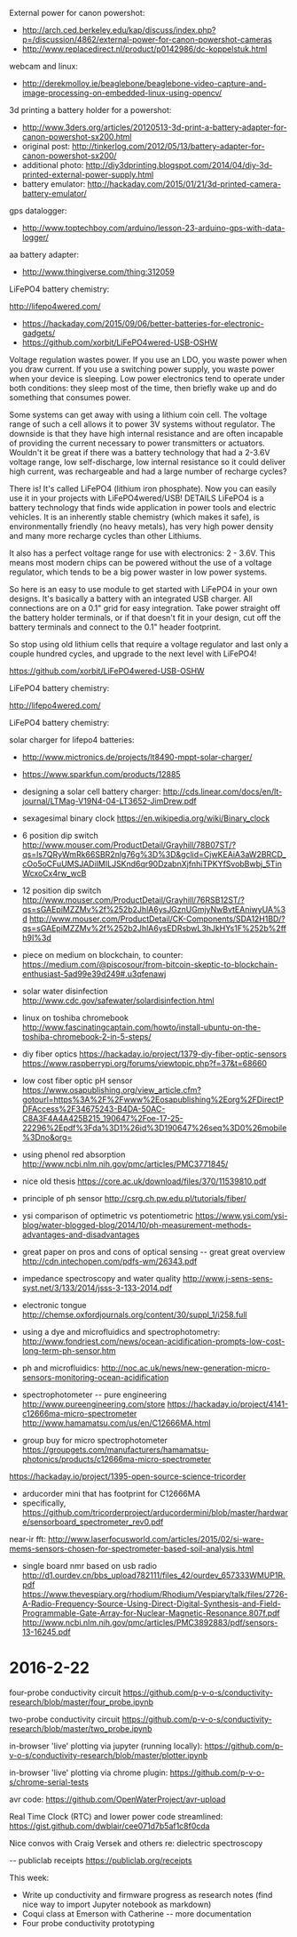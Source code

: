 External power for canon powershot:

- http://arch.ced.berkeley.edu/kap/discuss/index.php?p=/discussion/4862/external-power-for-canon-powershot-cameras
- http://www.replacedirect.nl/product/p0142986/dc-koppelstuk.html

webcam and linux:

- http://derekmolloy.ie/beaglebone/beaglebone-video-capture-and-image-processing-on-embedded-linux-using-opencv/

3d printing a battery holder for a powershot:

- http://www.3ders.org/articles/20120513-3d-print-a-battery-adapter-for-canon-powershot-sx200.html
- original post: http://tinkerlog.com/2012/05/13/battery-adapter-for-canon-powershot-sx200/
- additional photo: http://diy3dprinting.blogspot.com/2014/04/diy-3d-printed-external-power-supply.html
- battery emulator: http://hackaday.com/2015/01/21/3d-printed-camera-battery-emulator/

gps datalogger:

- http://www.toptechboy.com/arduino/lesson-23-arduino-gps-with-data-logger/

aa battery adapter:

- http://www.thingiverse.com/thing:312059

LiFePO4 battery chemistry:

http://lifepo4wered.com/


- https://hackaday.com/2015/09/06/better-batteries-for-electronic-gadgets/
- https://github.com/xorbit/LiFePO4wered-USB-OSHW

Voltage regulation wastes power. If you use an LDO, you waste power when you draw current. If you use a switching power supply, you waste power when your device is sleeping. Low power electronics tend to operate under both conditions: they sleep most of the time, then briefly wake up and do something that consumes power. 

Some systems can get away with using a lithium coin cell. The voltage range of such a cell allows it to power 3V systems without regulator. The downside is that they have high internal resistance and are often incapable of providing the current necessary to power transmitters or actuators. Wouldn't it be great if there was a battery technology that had a 2-3.6V voltage range, low self-discharge, low internal resistance so it could deliver high current, was rechargeable and had a large number of recharge cycles? 

There is! It's called LiFePO4 (lithium iron phosphate). Now you can easily use it in your projects with LiFePO4wered/USB!
DETAILS
LiFePO4 is a battery technology that finds wide application in power tools and electric vehicles. It is an inherently stable chemistry (which makes it safe), is environmentally friendly (no heavy metals), has very high power density and many more recharge cycles than other Lithiums.

It also has a perfect voltage range for use with electronics: 2 - 3.6V. This means most modern chips can be powered without the use of a voltage regulator, which tends to be a big power waster in low power systems.

So here is an easy to use module to get started with LiFePO4 in your own designs. It's basically a battery with an integrated USB charger. All connections are on a 0.1" grid for easy integration. Take power straight off the battery holder terminals, or if that doesn't fit in your design, cut off the battery terminals and connect to the 0.1" header footprint.

So stop using old lithium cells that require a voltage regulator and last only a couple hundred cycles, and upgrade to the next level with LiFePO4!

https://github.com/xorbit/LiFePO4wered-USB-OSHW


LiFePO4 battery chemistry:

http://lifepo4wered.com/

LiFePO4 battery chemistry:

solar charger for lifepo4 batteries:

- http://www.mictronics.de/projects/lt8490-mppt-solar-charger/

- https://www.sparkfun.com/products/12885

- designing a solar cell battery charger: 
http://cds.linear.com/docs/en/lt-journal/LTMag-V19N4-04-LT3652-JimDrew.pdf

- sexagesimal binary clock
https://en.wikipedia.org/wiki/Binary_clock

- 6 position dip switch
http://www.mouser.com/ProductDetail/Grayhill/78B07ST/?qs=ls7QRyWmRk66SBR2nlg76g%3D%3D&gclid=CjwKEAiA3aW2BRCD_cOo5oCFuUMSJADiIMILJSKnd6qr90DzabnXjfnhiTPKYfSvobBwbj_5TinWcxoCx4rw_wcB

- 12 position dip switch
http://www.mouser.com/ProductDetail/Grayhill/76RSB12ST/?qs=sGAEpiMZZMv%2f%252b2JhlA6ysJGznUGmjyNwBvtEAniwyUA%3d
http://www.mouser.com/ProductDetail/CK-Components/SDA12H1BD/?qs=sGAEpiMZZMv%2f%252b2JhlA6ysEDRsbwL3hJkHYs1F%252b%2ffh9I%3d

- piece on medium on blockchain, to counter:
https://medium.com/@piscosour/from-bitcoin-skeptic-to-blockchain-enthusiast-5ad99e39d249#.u3qfenawj

- solar water disinfection
http://www.cdc.gov/safewater/solardisinfection.html

- linux on toshiba chromebook
http://www.fascinatingcaptain.com/howto/install-ubuntu-on-the-toshiba-chromebook-2-in-5-steps/

- diy fiber optics
https://hackaday.io/project/1379-diy-fiber-optic-sensors
https://www.raspberrypi.org/forums/viewtopic.php?f=37&t=68660

- low cost fiber optic pH sensor
https://www.osapublishing.org/view_article.cfm?gotourl=https%3A%2F%2Fwww%2Eosapublishing%2Eorg%2FDirectPDFAccess%2F34675243-B4DA-50AC-C8A3F4A4A425B215_190647%2Foe-17-25-22296%2Epdf%3Fda%3D1%26id%3D190647%26seq%3D0%26mobile%3Dno&org=

- using phenol red absorption
http://www.ncbi.nlm.nih.gov/pmc/articles/PMC3771845/

- nice old thesis
https://core.ac.uk/download/files/370/11539810.pdf

- principle of ph sensor
http://csrg.ch.pw.edu.pl/tutorials/fiber/

- ysi comparison of optimetric vs potentiometric
https://www.ysi.com/ysi-blog/water-blogged-blog/2014/10/ph-measurement-methods-advantages-and-disadvantages

- great paper on pros and cons of optical sensing -- great great overview
http://cdn.intechopen.com/pdfs-wm/26343.pdf

- impedance spectroscopy and water quality
http://www.j-sens-sens-syst.net/3/133/2014/jsss-3-133-2014.pdf

- electronic tongue
http://chemse.oxfordjournals.org/content/30/suppl_1/i258.full

- using a dye and microfluidics and spectrophotometry:
http://www.fondriest.com/news/ocean-acidification-prompts-low-cost-long-term-ph-sensor.htm

- ph and microfluidics:
http://noc.ac.uk/news/new-generation-micro-sensors-monitoring-ocean-acidification

- spectrophotometer -- pure engineering
http://www.pureengineering.com/store
https://hackaday.io/project/4141-c12666ma-micro-spectrometer
http://www.hamamatsu.com/us/en/C12666MA.html

- group buy for micro spectrophotometer
https://groupgets.com/manufacturers/hamamatsu-photonics/products/c12666ma-micro-spectrometer

https://hackaday.io/project/1395-open-source-science-tricorder
- arducorder mini that has footprint for C12666MA
- specifically, https://github.com/tricorderproject/arducordermini/blob/master/hardware/sensorboard_spectrometer_rev0.pdf

near-ir fft:
http://www.laserfocusworld.com/articles/2015/02/si-ware-mems-sensors-chosen-for-spectrometer-based-soil-analysis.html

- single board nmr based on usb radio
http://d1.ourdev.cn/bbs_upload782111/files_42/ourdev_657333WMUP1R.pdf
https://www.thevespiary.org/rhodium/Rhodium/Vespiary/talk/files/2726-A-Radio-Frequency-Source-Using-Direct-Digital-Synthesis-and-Field-Programmable-Gate-Array-for-Nuclear-Magnetic-Resonance.807f.pdf
http://www.ncbi.nlm.nih.gov/pmc/articles/PMC3892883/pdf/sensors-13-16245.pdf

# 2016-2-22

four-probe conductivity circuit
https://github.com/p-v-o-s/conductivity-research/blob/master/four_probe.ipynb

two-probe conductivity circuit
https://github.com/p-v-o-s/conductivity-research/blob/master/two_probe.ipynb

in-browser 'live' plotting via jupyter (running locally):
https://github.com/p-v-o-s/conductivity-research/blob/master/plotter.ipynb

in-browser 'live' plotting via chrome plugin:
https://github.com/p-v-o-s/chrome-serial-tests

avr code:
https://github.com/OpenWaterProject/avr-upload

Real Time Clock (RTC) and lower power code streamlined: 
https://gist.github.com/dwblair/cee071d7b5af1c8f0cda

Nice convos with Craig Versek and others re: dielectric spectroscopy 

-- publiclab receipts  https://publiclab.org/receipts 

This week:

- Write up conductivity and firmware progress as research notes (find nice way to import Jupyter notebook as markdown) 
- Coqui class at Emerson with Catherine -- more documentation
- Four probe conductivity prototyping 
 

